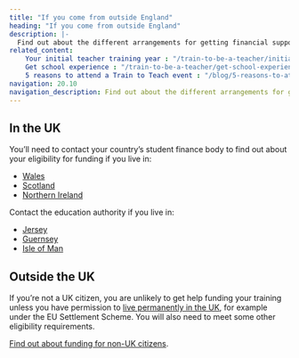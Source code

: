 ```yaml
---
title: "If you come from outside England"
heading: "If you come from outside England"
description: |-
  Find out about the different arrangements for getting financial support if you live outside England.
related_content:
    Your initial teacher training year : "/train-to-be-a-teacher/initial-teacher-training"
    Get school experience : "/train-to-be-a-teacher/get-school-experience"
    5 reasons to attend a Train to Teach event : "/blog/5-reasons-to-attend-a-train-to-teach-event"
navigation: 20.10
navigation_description: Find out about the different arrangements for getting financial support if you live outside England.
---
```


## In the UK

You’ll need to contact your country’s student finance body to find out about your eligibility for funding if you live in:

- [Wales](https://www.studentfinancewales.co.uk/)
- [Scotland](https://www.saas.gov.uk/)
- [Northern Ireland](https://www.studentfinanceni.co.uk/)

Contact the education authority if you live in:

- [Jersey](https://www.gov.je/Working/Careers/16To19YearOlds/EnteringHigherEducation/FinancingHigherEducationCourses/FundingDegreeProfessionalQualifications/Pages/index.aspx)
- [Guernsey](https://www.gov.gg/article/152744/Policies)
- [Isle of Man](https://www.gov.im/student-grants)

## Outside the UK

If you’re not a UK citizen, you are unlikely to get help funding your training unless you have permission to [live permanently in the UK](https://www.gov.uk/browse/visas-immigration/settle-in-the-uk), for example under the EU Settlement Scheme. You will also need to meet some other eligibility requirements.

[Find out about funding for non-UK citizens](https://getintoteaching.education.gov.uk/train-to-teach-in-england-as-an-international-student).